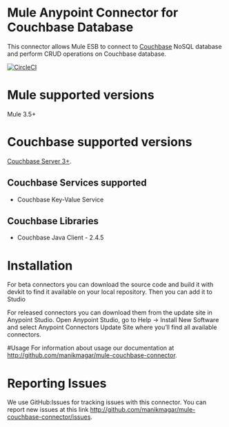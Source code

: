 # Mule Anypoint Connector for Couchbase Database

This connector allows Mule ESB to connect to [Couchbase](https://www.couchbase.com/) NoSQL database and perform CRUD operations on Couchbase database.

[![CircleCI](https://circleci.com/gh/manikmagar/mule-couchbase-connector/tree/dev.svg?style=svg)](https://circleci.com/gh/manikmagar/mule-couchbase-connector/tree/dev)

# Mule supported versions
Mule 3.5+


# Couchbase supported versions
[Couchbase Server 3+](https://www.couchbase.com/downloads).

## Couchbase Services supported
* Couchbase Key-Value Service

## Couchbase Libraries
* Couchbase Java Client - 2.4.5

# Installation
For beta connectors you can download the source code and build it with devkit to find it available on your local repository. Then you can add it to Studio

For released connectors you can download them from the update site in Anypoint Studio.
Open Anypoint Studio, go to Help → Install New Software and select Anypoint Connectors Update Site where you’ll find all available connectors.

#Usage
For information about usage our documentation at http://github.com/manikmagar/mule-couchbase-connector.

# Reporting Issues

We use GitHub:Issues for tracking issues with this connector. You can report new issues at this link http://github.com/manikmagar/mule-couchbase-connector/issues.
